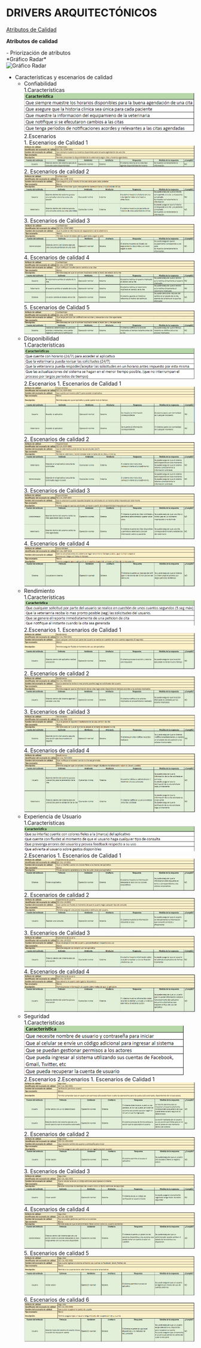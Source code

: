 # DRIVERS ARQUITECTÓNICOS

[Atributos de Calidad](https://docs.google.com/spreadsheets/d/1S_FjFUqPp5lyossS7RIULytX8pctjinT/edit?usp=sharing&ouid=100818533910801106935&rtpof=true&sd=true)

<p><b>Atributos de calidad</b></p>
  - Priorización de atributos
		<br>
        *Gráfico Radar*
        <br>
		<img src="Images/Mapa-Empatia/PriorizaciónAtributos.png" alt="Gráfico Radar" width="500">
  
- Características y escenarios de calidad
  - Confiabilidad
		<br>
		1.Características
		<br>
		![esc](Images/Atributos-Calidad/Confiabilidad/CaracterisiticasConfiabilidad.png)<br>
		2.Escenarios<br>
			1. Escenarios de Calidad 1
			![esc](Images/Atributos-Calidad/Confiabilidad/EsBaConfiabilidad1.png)
			2. Escenarios de calidad 2
			 ![esc](Images/Atributos-Calidad/Confiabilidad/EsBaConfiabilidad2.png)
			3. Escenarios de Calidad 3
			 ![esc](Images/Atributos-Calidad/Confiabilidad/EsBaConfiabilidad3.png)
			4. Escenarios de calidad 4
			 ![esc](Images/Atributos-Calidad/Confiabilidad/EsBaConfiabilidad4.png)
			5. Escenarios de Calidad 5
			 ![esc](Images/Atributos-Calidad/Confiabilidad/EsBaConfiabilidad5.png)
  - Disponibilidad
		<br>
		1.Características
		<br>
		![esc](Images/Atributos-Calidad/Disponibilidad/CaracterisiticasDisponibilidad.png)<br>
		2.Escenarios
		1. Escenarios de Calidad 1
			![esc](Images/Atributos-Calidad/Disponibilidad/EsBaDisponibilidad1.png)
			2. Escenarios de calidad 2
			 ![esc](Images/Atributos-Calidad/Disponibilidad/EsBaDisponibilidad2.png)
			3. Escenarios de Calidad 3
			 ![esc](Images/Atributos-Calidad/Disponibilidad/EsBaDisponibilidad3.png)
			4. Escenarios de calidad 4
			 ![esc](Images/Atributos-Calidad/Disponibilidad/EsBaDisponibilidad4.png)
  - Rendimiento
		<br>
		1.Características
		<br>
		![esc](Images/Atributos-Calidad/Rendimiento/CaractersiticasRendimiento.png)<br>
		2.Escenarios
		1. Escenarios de Calidad 1
			![esc](Images/Atributos-Calidad/Rendimiento/EsBaRendimiento1.png)
			2. Escenarios de calidad 2
			 ![esc](Images/Atributos-Calidad/Rendimiento/EsBaRendimiento2.png)
			3. Escenarios de Calidad 3
			 ![esc](Images/Atributos-Calidad/Rendimiento/EsBaRendimiento3.png)
			4. Escenarios de calidad 4
			 ![esc](Images/Atributos-Calidad/Rendimiento/EsBaRendimiento4.png)
  - Experiencia de Usuario
		<br>
		1.Características
		<br>
		![esc](Images/Atributos-Calidad/Ux/CaracterisitcasUx.png)
		<br>
		2.Escenarios
			1. Escenarios de Calidad 1
			![esc](Images/Atributos-Calidad/Ux/EsBaUx1.png)
			2. Escenarios de calidad 2
			 ![esc](Images/Atributos-Calidad/Ux/EsBaUx2.png)
			3. Escenarios de Calidad 3
			 ![esc](Images/Atributos-Calidad/Ux/EsBaUx3.png)
			4. Escenarios de calidad 4
			 ![esc](Images/Atributos-Calidad/Ux/EsBaUx4.png)		
  - Seguridad
		<br>
		1.Características
		<br>
		![esc](Images/Atributos-Calidad/Seguridad/CaracterisitcasSeguridad.png)
		<br>
		2.Escenarios
		2.Escenarios
			1. Escenarios de Calidad 1
			![esc](Images/Atributos-Calidad/Seguridad/EsBaSeguridad1.png)
			2. Escenarios de calidad 2
			 ![esc](Images/Atributos-Calidad/Seguridad/EsBaSeguridad2.png)
			3. Escenarios de Calidad 3
			 ![esc](Images/Atributos-Calidad/Seguridad/EsBaSeguridad3.png)
			4. Escenarios de calidad 4
			 ![esc](Images/Atributos-Calidad/Seguridad/EsBaSeguridad4.png)	
			5. Escenarios de calidad 5
			 ![esc](Images/Atributos-Calidad/Seguridad/EsBaSeguridad5.png)		
			6. Escenarios de calidad 6
			 ![esc](Images/Atributos-Calidad/Seguridad/EsBaSeguridad6.png)	
		
  
